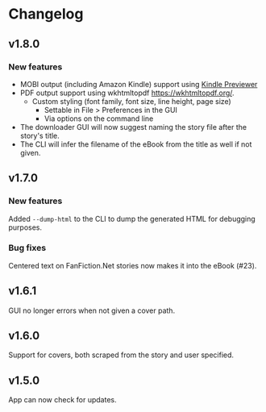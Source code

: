 # Changelog

## v1.8.0

### New features

* MOBI output (including Amazon Kindle) support using [Kindle Previewer](https://www.amazon.com/gp/feature.html?docId=1003018611)
* PDF output support using wkhtmltopdf <https://wkhtmltopdf.org/>.
  * Custom styling (font family, font size, line height, page size)
    * Settable in File > Preferences in the GUI
    * Via options on the command line
* The downloader GUI will now suggest naming the story file after the story's title.
* The CLI will infer the filename of the eBook from the title as well if not given.

## v1.7.0

### New features

Added `--dump-html` to the CLI to dump the generated HTML for debugging purposes.

### Bug fixes

Centered text on FanFiction.Net stories now makes it into the eBook (#23).

## v1.6.1

GUI no longer errors when not given a cover path.

## v1.6.0

Support for covers, both scraped from the story and user specified.

## v1.5.0

App can now check for updates.
